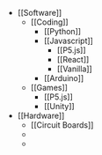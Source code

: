 - [[Software]]
	- [[Coding]]
		- [[Python]]
		- [[Javascript]]
			- [[P5.js]]
			- [[React]]
			- [[Vanilla]]
		- [[Arduino]]
	- [[Games]]
		- [[P5.js]]
		- [[Unity]]
- [[Hardware]]
	- [[Circuit Boards]]
	-
	-